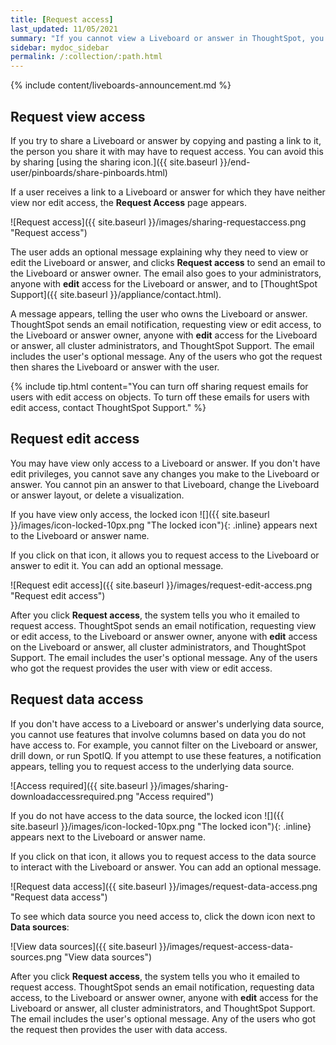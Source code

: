 ```yaml
---
title: [Request access]
last_updated: 11/05/2021
summary: "If you cannot view a Liveboard or answer in ThoughtSpot, you can request access to it."
sidebar: mydoc_sidebar
permalink: /:collection/:path.html
---
```


{% include content/liveboards-announcement.md %}

## Request view access
If you try to share a Liveboard or answer by copying and pasting a link to it, the person you share it with may have to request access. You can avoid this by sharing [using the sharing icon.]({{ site.baseurl }}/end-user/pinboards/share-pinboards.html)

If a user receives a link to a Liveboard or answer for which they have neither view nor edit access, the **Request Access** page appears.

![Request access]({{ site.baseurl }}/images/sharing-requestaccess.png "Request access")

The user adds an optional message explaining why they need to view or edit the Liveboard or answer, and clicks **Request access** to send an email to the Liveboard or answer owner. The email also goes to your administrators, anyone with **edit** access for the Liveboard or answer, and to [ThoughtSpot Support]({{ site.baseurl }}/appliance/contact.html).

A message appears, telling the user who owns the Liveboard or answer. ThoughtSpot sends an email notification, requesting view or edit access, to the Liveboard or answer owner, anyone with **edit** access for the Liveboard or answer, all cluster administrators, and ThoughtSpot Support. The email includes the user's optional message. Any of the users who got the request then shares the Liveboard or answer with the user.

{% include tip.html content="You can turn off sharing request emails for users with edit access on objects. To turn off these emails for users with edit access, contact ThoughtSpot Support." %}

## Request edit access
You may have view only access to a Liveboard or answer. If you don't have edit privileges, you cannot save any changes you make to the Liveboard or answer. You cannot pin an answer to that Liveboard, change the Liveboard or answer layout, or delete a visualization.

If you have view only access, the locked icon ![]({{ site.baseurl }}/images/icon-locked-10px.png "The locked icon"){: .inline} appears next to the Liveboard or answer name.

If you click on that icon, it allows you to request access to the Liveboard or answer to edit it. You can add an optional message.

![Request edit access]({{ site.baseurl }}/images/request-edit-access.png "Request edit access")

After you click **Request access**, the system tells you who it emailed to request access. ThoughtSpot sends an email notification, requesting view or edit access, to the Liveboard or answer owner, anyone with **edit** access on the Liveboard or answer, all cluster administrators, and ThoughtSpot Support. The email includes the user's optional message. Any of the users who got the request provides the user with view or edit access.

## Request data access
If you don't have access to a Liveboard or answer's underlying data source, you cannot use features that involve columns based on data you do not have access to. For example, you cannot filter on the Liveboard or answer, drill down, or run SpotIQ. If you attempt to use these features, a notification appears, telling you to request access to the underlying data source.

![Access required]({{ site.baseurl }}/images/sharing-downloadaccessrequired.png "Access required")

If you do not have access to the data source, the locked icon ![]({{ site.baseurl }}/images/icon-locked-10px.png "The locked icon"){: .inline} appears next to the Liveboard or answer name.

If you click on that icon, it allows you to request access to the data source to interact with the Liveboard or answer. You can add an optional message.

![Request data access]({{ site.baseurl }}/images/request-data-access.png "Request data access")

To see which data source you need access to, click the down icon next to **Data sources**:  

![View data sources]({{ site.baseurl }}/images/request-access-data-sources.png "View data sources")

After you click **Request access**, the system tells you who it emailed to request access. ThoughtSpot sends an email notification, requesting data access, to the Liveboard or answer owner, anyone with **edit** access for the Liveboard or answer, all cluster administrators, and ThoughtSpot Support. The email includes the user's optional message. Any of the users who got the request then provides the user with data access.
